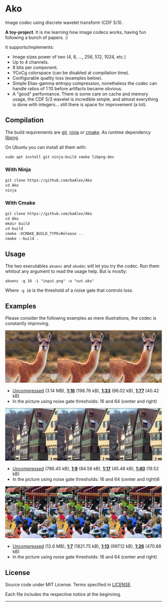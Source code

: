 
Ako
===

Image codec using discrete wavelet transform (CDF 5/3).

**A toy-project**. It is me learning how image codecs works, having fun following a bunch of papers. :)

It supports/implements:
- Image sizes power of two (4, 8, ..., 256, 512, 1024, etc.)
- Up to 4 channels.
- 8 bits per component.
- YCoCg colorspace (can be disabled at compilation time).
- Configurable quality loss (examples below).
- Simple Elias-gamma entropy compression, nonetheless the codec can handle ratios of 1:10 before artifacts became obvious.
- A "good" performance. There is some care on cache and memory usage, the CDF 5/3 wavelet is incredible simple, and almost everything is done with integers... still there is space for improvement (a lot).


Compilation
-----------
The build requirements are [git][14], [ninja][15] or [cmake][16]. As runtime dependency [libpng][17].

On Ubuntu you can install all them with:
```
sudo apt install git ninja-build cmake libpng-dev
```

### With Ninja
```
git clone https://github.com/baAlex/Ako
cd Ako
ninja
```

### With Cmake
```
git clone https://github.com/baAlex/Ako
cd Ako
mkdir build
cd build
cmake -DCMAKE_BUILD_TYPE=Release ..
cmake --build .
```

Usage
-----
The two executables `akoenc` and `akodec` will let you try the codec. Run them whitout any argument to read the usage help. But is mostly:

```
akoenc -g 16 -i "input.png" -o "out.ako"
```
Where `-g 16` is the threshold of a noise gate that controls loss.


Examples
--------
Please consider the following examples as mere illustrations, the codec is constantly improving.

![](./resources/guanaco-readme.png)
- [Uncompressed][1] (3.14 MB), [**1:16**][2] (198.76 kB), [**1:33**][3] (96.02 kB), [**1:77**][4] (40.42 kB)
- In the picture using noise gate thresholds: 16 and 64 (center and right)

![](./resources/kodak8-readme.png)
- [Uncompressed][5] (786.45 kB), [**1:9**][6] (84.58 kB), [**1:17**][7] (45.48 kB), [**1:40**][8] (19.52 kB)
- In the picture using noise gate thresholds: 16 and 64 (center and right)6

![](./resources/cafe-readme.png)
- [Uncompressed][9] (12.6 MB), [**1:7**][10] (1821.75 kB), [**1:13**][11] (997.12 kB), [**1:26**][12] (470.88 kB)
- In the picture using noise gate thresholds: 16 and 64 (center and right)


License
-------
Source code under MIT License. Terms specified in [LICENSE][13].

Each file includes the respective notice at the beginning.

____

[1]: ./test-images/guanaco.png
[2]: ./resources/guanaco.ako16.png
[3]: ./resources/guanaco.ako32.png
[4]: ./resources/guanaco.ako64.png

[5]: ./test-images/kodak8.png
[6]: ./resources/kodak8.ako16.png
[7]: ./resources/kodak8.ako32.png
[8]: ./resources/kodak8.ako64.png

[9]: ./test-images/cafe-crop.png
[10]: ./resources/cafe-crop.ako16.png
[11]: ./resources/cafe-crop.ako32.png
[12]: ./resources/cafe-crop.ako64.png

[13]: ./LICENSE

[14]: https://git-scm.com/
[15]: https://ninja-build.org/
[16]: https://cmake.org/
[17]: http://www.libpng.org/pub/png/libpng.html
